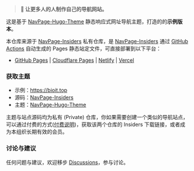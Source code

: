 > **📢 让更多人的人制作自己的导航网站。**

这是基于 [NavPage-Hugo-Theme](https://github.com/NavPage/NavPage-Hugo-Theme) 静态响应式网址导航主题，打造的的**示例版本**。

本仓库来源于 [NavPage-Insiders](https://github.com/NavPage/NavPage-Insiders) 私有仓库，是 [NavPage-Insiders](https://github.com/NavPage/NavPage-Insiders) 通过 [GitHub Actions](https://github.com/peaceiris/actions-gh-pages) 自动生成的 Pages 静态站定文件，可直接部署到以下平台：

- [GitHub Pages](https://pages.github.com/) | [Cloudflare Pages](https://pages.cloudflare.com/) | [Netlify](https://app.netlify.com/) | [Vercel](https://vercel.com/) 

### 获取主题

- 示例：<https://bioit.top>
- 源码：[NavPage-Insiders](https://github.com/NavPage/NavPage-Insiders)
- 主题：[NavPage-Hugo-Theme](https://github.com/NavPage/NavPage-Hugo-Theme)

主题与站点源码均为私有 (Private) 仓库，你如果需要创建一个类似的导航站点，可以通过付费的方式([付费说明](https://github.com/orgs/NavPage/discussions/2))，获取该两个仓库的 Insiders 下载链接，或者成为本组织长期有效的会员。

### 讨论与建议

任何问题与建议，欢迎移步 [Discussions](https://github.com/orgs/NavPage/discussions)，参与讨论。

